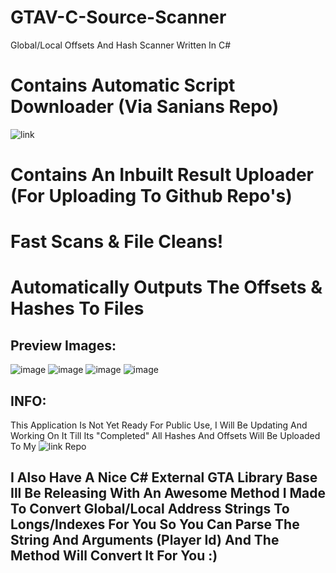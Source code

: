# GTAV-C-Source-Scanner
Global/Local Offsets And Hash Scanner Written In C#

# Contains Automatic Script Downloader (Via Sanians Repo)
![link](https://github.com/Sainan/GTA-V-Decompiled-Scripts)

# Contains An Inbuilt Result Uploader (For Uploading To Github Repo's)

# Fast Scans & File Cleans!

# Automatically Outputs The Offsets & Hashes To Files

## Preview Images:
![image](https://user-images.githubusercontent.com/56168811/174649477-14e57fe9-04c6-47d9-81f1-c4dd83cc5a35.png)
![image](https://user-images.githubusercontent.com/56168811/174649809-63d2fed4-f4e9-4bfb-9e93-fd04aeb4f6f3.png)
![image](https://user-images.githubusercontent.com/56168811/174649859-5d6575aa-9867-4825-895e-5f429a015fcf.png)
![image](https://user-images.githubusercontent.com/56168811/174650274-e90f9ac7-7c35-4762-adf1-b58c6ec0a998.png)


## INFO:
This Application Is Not Yet Ready For Public Use,
I Will Be Updating And Working On It Till Its "Completed"
All Hashes And Offsets Will Be Uploaded To My ![link](https://github.com/dr-NHA/GtaV_2) Repo


## I Also Have A Nice C# External GTA Library Base Ill Be Releasing With An Awesome Method I Made To Convert Global/Local Address Strings To Longs/Indexes For You So You Can Parse The String And Arguments (Player Id) And The Method Will Convert It For You :)
